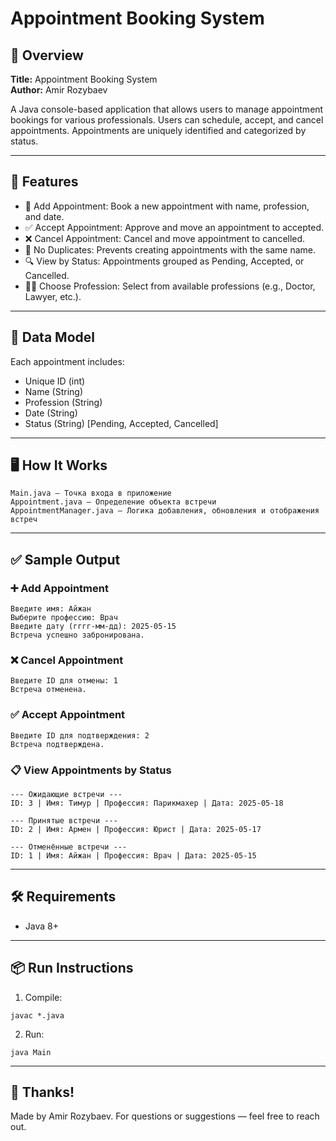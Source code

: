 
# Appointment Booking System

## 📌 Overview

**Title:** Appointment Booking System  
**Author:** Amir Rozybaev

A Java console-based application that allows users to manage appointment bookings for various professionals. Users can schedule, accept, and cancel appointments. Appointments are uniquely identified and categorized by status.

---

## 🎯 Features

- 📅 Add Appointment: Book a new appointment with name, profession, and date.
- ✅ Accept Appointment: Approve and move an appointment to accepted.
- ❌ Cancel Appointment: Cancel and move appointment to cancelled.
- 🚫 No Duplicates: Prevents creating appointments with the same name.
- 🔍 View by Status: Appointments grouped as Pending, Accepted, or Cancelled.
- 👨‍⚕️ Choose Profession: Select from available professions (e.g., Doctor, Lawyer, etc.).

---

## 🧠 Data Model

Each appointment includes:
- Unique ID (int)
- Name (String)
- Profession (String)
- Date (String)
- Status (String) [Pending, Accepted, Cancelled]

---

## 🖥️ How It Works

```
Main.java — Точка входа в приложение
Appointment.java — Определение объекта встречи
AppointmentManager.java — Логика добавления, обновления и отображения встреч
```

---

## ✅ Sample Output

### ➕ Add Appointment

```
Введите имя: Айжан
Выберите профессию: Врач
Введите дату (гггг-мм-дд): 2025-05-15
Встреча успешно забронирована.
```

### ❌ Cancel Appointment

```
Введите ID для отмены: 1
Встреча отменена.
```

### ✅ Accept Appointment

```
Введите ID для подтверждения: 2
Встреча подтверждена.
```

### 📋 View Appointments by Status

```
--- Ожидающие встречи ---
ID: 3 | Имя: Тимур | Профессия: Парикмахер | Дата: 2025-05-18

--- Принятые встречи ---
ID: 2 | Имя: Армен | Профессия: Юрист | Дата: 2025-05-17

--- Отменённые встречи ---
ID: 1 | Имя: Айжан | Профессия: Врач | Дата: 2025-05-15
```

---

## 🛠 Requirements

- Java 8+

---

## 📦 Run Instructions

1. Compile:
```
javac *.java
```

2. Run:
```
java Main
```

---

## 🙌 Thanks!

Made by Amir Rozybaev. For questions or suggestions — feel free to reach out.

